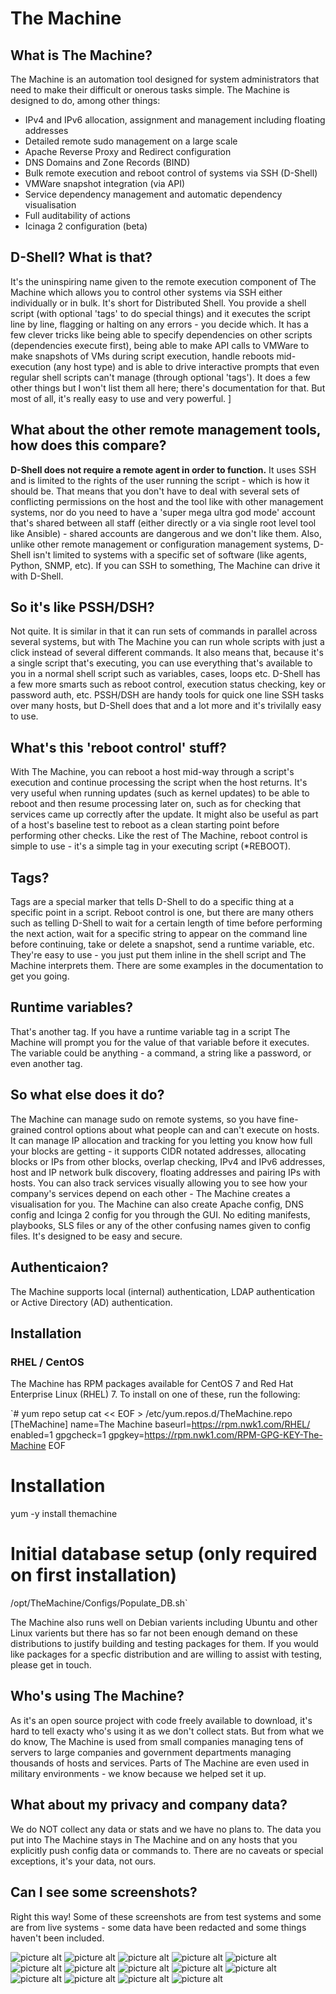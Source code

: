 # The Machine #

## What is The Machine? ##
The Machine is an automation tool designed for system administrators that need to make their difficult or onerous tasks simple. The Machine is designed to do, among other things:

* IPv4 and IPv6 allocation, assignment and management including floating addresses
* Detailed remote sudo management on a large scale
* Apache Reverse Proxy and Redirect configuration
* DNS Domains and Zone Records (BIND)
* Bulk remote execution and reboot control of systems via SSH (D-Shell)
* VMWare snapshot integration (via API)
* Service dependency management and automatic dependency visualisation
* Full auditability of actions
* Icinaga 2 configuration (beta)

## D-Shell? What is that? ##
It's the uninspiring name given to the remote execution component of The Machine which allows you to control other systems via SSH either individually or in bulk. It's short for Distributed Shell. You provide a shell script (with optional 'tags' to do special things) and it executes the script line by line, flagging or halting on any errors - you decide which. It has a few clever tricks like being able to specify dependencies on other scripts (dependencies execute first), being able to make API calls to VMWare to make snapshots of VMs during script execution, handle reboots mid-execution (any host type) and is able to drive interactive prompts that even regular shell scripts can't manage (through optional 'tags'). It does a few other things but I won't list them all here; there's documentation for that. But most of all, it's really easy to use and very powerful.
]
## What about the other remote management tools, how does this compare? ##
**D-Shell does not require a remote agent in order to function.** It uses SSH and is limited to the rights of the user running the script - which is how it should be. That means that you don't have to deal with several sets of conflicting permissions on the host and the tool like with other management systems, nor do you need to have a 'super mega ultra god mode' account that's shared between all staff (either directly or a via single root level tool like Ansible) - shared accounts are dangerous and we don't like them. Also, unlike other remote management or configuration management systems, D-Shell isn't limited to systems with a specific set of software (like agents, Python, SNMP, etc). If you can SSH to something, The Machine can drive it with D-Shell.

## So it's like PSSH/DSH? ##
Not quite. It is similar in that it can run sets of commands in parallel across several systems, but with The Machine you can run whole scripts with just a click instead of several different commands. It also means that, because it's a single script that's executing, you can use everything that's available to you in a normal shell script such as variables, cases, loops etc. D-Shell has a few more smarts such as reboot control, execution status checking, key or password auth, etc. PSSH/DSH are handy tools for quick one line SSH tasks over many hosts, but D-Shell does that and a lot more and it's trivilally easy to use.

## What's this 'reboot control' stuff? ##
With The Machine, you can reboot a host mid-way through a script's execution and continue processing the script when the host returns. It's very useful when running updates (such as kernel updates) to be able to reboot and then resume processing later on, such as for checking that services came up correctly after the update. It might also be useful as part of a host's baseline test to reboot as a clean starting point before performing other checks. Like the rest of The Machine, reboot control is simple to use - it's a simple tag in your executing script (*REBOOT).

## Tags? ##
Tags are a special marker that tells D-Shell to do a specific thing at a specific point in a script. Reboot control is one, but there are many others such as telling D-Shell to wait for a certain length of time before performing the next action, wait for a specific string to appear on the command line before continuing, take or delete a snapshot, send a runtime variable, etc. They're easy to use - you just put them inline in the shell script and The Machine interprets them. There are some examples in the documentation to get you going.

## Runtime variables? ##
That's another tag. If you have a runtime variable tag in a script The Machine will prompt you for the value of that variable before it executes. The variable could be anything - a command, a string like a password, or even another tag.

## So what else does it do? ##
The Machine can manage sudo on remote systems, so you have fine-grained control options about what people can and can't execute on hosts. It can manage IP allocation and tracking for you letting you know how full your blocks are getting - it supports CIDR notated addresses, allocating blocks or IPs from other blocks, overlap checking, IPv4 and IPv6 addresses, host and IP network bulk discovery, floating addresses and pairing IPs with hosts. You can also track services visually allowing you to see how your company's services depend on each other - The Machine creates a visualisation for you. The Machine can also create Apache config, DNS config and Icinga 2 config for you through the GUI. No editing manifests, playbooks, SLS files or any of the other confusing names given to config files. It's designed to be easy and secure.

## Authenticaion? ##
The Machine supports local (internal) authentication, LDAP authentication or Active Directory (AD) authentication.

## Installation ##


### RHEL / CentOS ###

The Machine has RPM packages available for CentOS 7 and Red Hat Enterprise Linux (RHEL) 7. To install on one of these, run the following:

`# yum repo setup
cat << EOF > /etc/yum.repos.d/TheMachine.repo
[TheMachine]
name=The Machine
baseurl=https://rpm.nwk1.com/RHEL/
enabled=1
gpgcheck=1
gpgkey=https://rpm.nwk1.com/RPM-GPG-KEY-The-Machine
EOF

# Installation
yum -y install themachine

# Initial database setup (only required on first installation)
/opt/TheMachine/Configs/Populate_DB.sh`


The Machine also runs well on Debian varients including Ubuntu and other Linux varients but there has so far not been enough demand on these distributions to justify building and testing packages for them. If you would like packages for a specfic distribution and are willing to assist with testing, please get in touch.

## Who's using The Machine? ##
As it's an open source project with code freely available to download, it's hard to tell exacty who's using it as we don't collect stats. But from what we do know, The Machine is used from small companies managing tens of servers to large companies and government departments managing thousands of hosts and services. Parts of The Machine are even used in military environments - we know because we helped set it up.

## What about my privacy and company data? ##
We do NOT collect any data or stats and we have no plans to. The data you put into The Machine stays in The Machine and on any hosts that you explicitly push config data or commands to. There are no caveats or special exceptions, it's your data, not ours.

## Can I see some screenshots? ##
Right this way! Some of these screenshots are from test systems and some are from live systems - some data have been redacted and some things haven't been included.

![picture alt](https://nwk1.com/TheMachine/AuditLog.png "Audit Log")
![picture alt](https://nwk1.com/TheMachine/CommandSetQueue.png "Command Set Queue")
![picture alt](https://nwk1.com/TheMachine/CommandSets.png "Command Sets")
![picture alt](https://nwk1.com/TheMachine/Hosts.png "Hosts")
![picture alt](https://nwk1.com/TheMachine/IPv4Assignment.png "IPv4 Assignment")
![picture alt](https://nwk1.com/TheMachine/IPv4Assignments.png "IPv4 Assignments")
![picture alt](https://nwk1.com/TheMachine/IPv4Blocks.png "IPv4 Blocks")
![picture alt](https://nwk1.com/TheMachine/Jobs.png "Jobs")
![picture alt](https://nwk1.com/TheMachine/Management.png "Management")
![picture alt](https://nwk1.com/TheMachine/MyAccount.png "My Account")
![picture alt](https://nwk1.com/TheMachine/ReverseProxy.png "Reverse Proxy")
![picture alt](https://nwk1.com/TheMachine/Rules.png "Sudo Rules")
![picture alt](https://nwk1.com/TheMachine/SingleService.png "Single Service")
![picture alt](https://nwk1.com/TheMachine/Services.png "Services")





